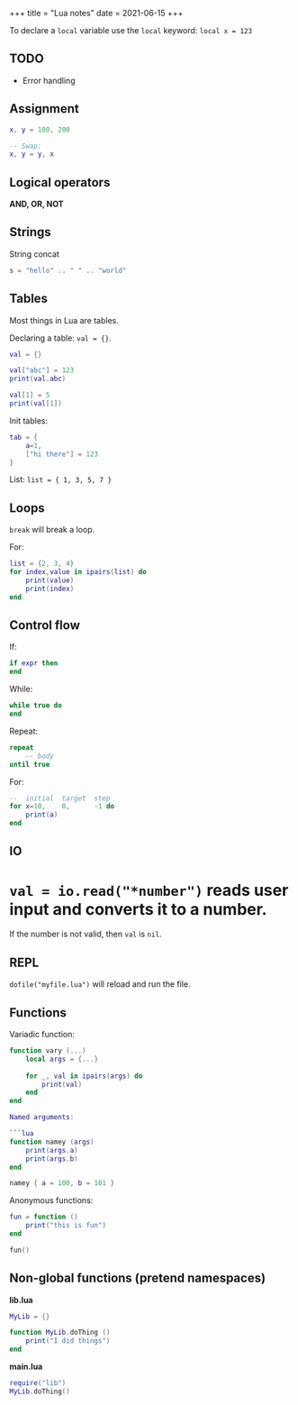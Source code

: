 +++
title = "Lua notes"
date = 2021-06-15
+++


To declare a `local` variable use the `local` keyword: `local x = 123`

## TODO
 
* Error handling

## Assignment

```lua
x, y = 100, 200

-- Swap:
x, y = y, x
```

## Logical operators

**AND, OR, NOT**


## Strings
String concat

```lua
s = "hello" .. " " .. "world"
```

## Tables

Most things in Lua are tables.

Declaring a table: `val = {}`.

```lua
val = {}

val["abc"] = 123
print(val.abc)

val[1] = 5
print(val[1])
```

Init tables:

```lua
tab = {
    a=1,
    ["hi there"] = 123
}
```

List: `list = { 1, 3, 5, 7 }`


## Loops

`break` will break a loop.

For:

```lua
list = {2, 3, 4}
for index,value in ipairs(list) do
    print(value)
    print(index)
end
```

## Control flow

If:

```lua
if expr then
end
```

While:

```lua
while true do
end
```

Repeat:

```lua
repeat
    -- body
until true
```

For:

```lua
--  initial  target  step
for x=10,    0,      -1 do
    print(a)
end
```

## IO

# `val = io.read("*number")` reads user input and converts it to a number.
If the number is not valid, then `val` is `nil`.

## REPL

`dofile("myfile.lua")` will reload and run the file.

## Functions

Variadic function:

```lua
function vary (...) 
    local args = {...}
    
    for _, val in ipairs(args) do
        print(val)
    end
end

Named arguments:

```lua
function namey (args)
    print(args.a)
    print(args.b)
end

namey { a = 100, b = 101 }

```

Anonymous functions:

```lua
fun = function () 
    print("this is fun")
end

fun()
```

## Non-global functions (pretend namespaces)

**lib.lua**

```lua
MyLib = {}

function MyLib.doThing () 
    print("I did things")
end
```

**main.lua**

```lua
require("lib")
MyLib.doThing()
```
